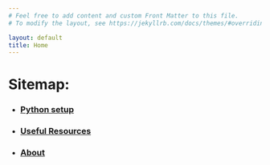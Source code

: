 ```yaml
---
# Feel free to add content and custom Front Matter to this file.
# To modify the layout, see https://jekyllrb.com/docs/themes/#overriding-theme-defaults

layout: default
title: Home
---
```


# Sitemap:
- ### [Python setup](python_setup.markdown)
- ### [Useful Resources](useful_resources.markdown)
- ### [About](about.markdown)